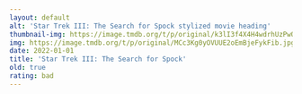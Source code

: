 ```yaml
---
layout: default
alt: 'Star Trek III: The Search for Spock stylized movie heading'
thumbnail-img: https://image.tmdb.org/t/p/original/k3lI3f4X4H4wdrhUzPwQ2Fn67e5.png
img: https://image.tmdb.org/t/p/original/MCc3Kg0yOVUUE2oEmBjeFykFib.jpg
date: 2022-01-01
title: 'Star Trek III: The Search for Spock'
old: true
rating: bad
---
```

